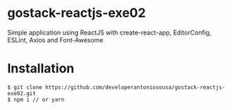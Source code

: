 # gostack-reactjs-exe02

Simple application using ReactJS with create-react-app, EditorConfig, ESLint, Axios and Font-Awesome

# Installation

```
$ git clone https://github.com/developerantoniosousa/gostack-reactjs-exe02.git
$ npm i // or yarn
```
